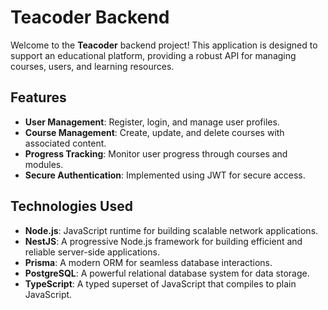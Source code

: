 # Teacoder Backend

Welcome to the **Teacoder** backend project! This application is designed to support an educational platform, providing a robust API for managing courses, users, and learning resources.

## Features

-   **User Management**: Register, login, and manage user profiles.
-   **Course Management**: Create, update, and delete courses with associated content.
-   **Progress Tracking**: Monitor user progress through courses and modules.
-   **Secure Authentication**: Implemented using JWT for secure access.

## Technologies Used

-   **Node.js**: JavaScript runtime for building scalable network applications.
-   **NestJS**: A progressive Node.js framework for building efficient and reliable server-side applications.
-   **Prisma**: A modern ORM for seamless database interactions.
-   **PostgreSQL**: A powerful relational database system for data storage.
-   **TypeScript**: A typed superset of JavaScript that compiles to plain JavaScript.
